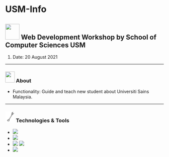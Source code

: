 # USM-Info


## <img src="https://c.tenor.com/uT6ZsEuxSMwAAAAi/kstr-kochstrasse.gif" width="45px" height="50px"> Web Development Workshop by School of Computer Sciences USM
1. Date: 20 August 2021
---


### <img src="https://c.tenor.com/ubvX6P6dkhUAAAAi/question-mark.gif" width="30px" height="35px"> About
- Functionality: Guide and teach new student about Universiti Sains Malaysia.
---


### <img src="https://raw.githubusercontent.com/farisfs73x/farisfs73x/main/assets/tool.gif" width="30px" height="35px"> Technologies & Tools
- ![](https://img.shields.io/badge/OS-Windows-informational?style=flat&logo=windows&logoColor=white&color=58a6ff)
- ![](https://img.shields.io/badge/IDE-VSCode-informational?style=flat&logo=visualstudiocode&logoColor=white&color=58a6ff)
- ![](https://img.shields.io/badge/Code-HTML-informational?style=flat&logo=html5&logoColor=white&color=58a6ff)
![](https://img.shields.io/badge/Code-CSS-informational?style=flat&logo=css3&logoColor=white&color=58a6ff)
- ![](https://img.shields.io/badge/Framework-MaterializeCSS-informational?style=flat&logo=materializecss&logoColor=white&color=58a6ff)
